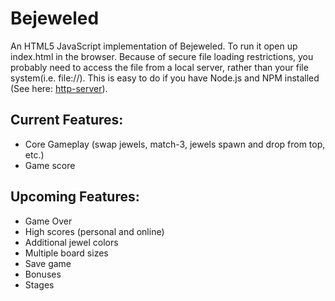 Bejeweled
=========

An HTML5 JavaScript implementation of Bejeweled.  To run it open up index.html in the browser.  Because of secure file loading restrictions, you probably need to access the file from a local server, rather than your file system(i.e. file://).  This is easy to do if you have Node.js and NPM installed (See here: [http-server](https://npmjs.org/package/http-server)).

Current Features:
----------------

* Core Gameplay (swap jewels, match-3, jewels spawn and drop from top, etc.)
* Game score

Upcoming Features:
------------------
* Game Over
* High scores (personal and online)
* Additional jewel colors
* Multiple board sizes
* Save game
* Bonuses
* Stages
